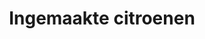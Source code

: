 ---
index: 21
title: Ingemaakte citroenen
product: lemon
book: Jeruzalem
page: 303
dish: basics
tags:
-
sub:
-
fresh:
  - item:
    quantity:
    unit:
stock:
  - item:
    quantity:
    unit:
basic:
-
directions:
-
info:
source:
    title:
    url: 
---